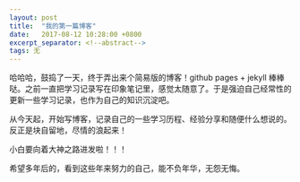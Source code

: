 ```yaml
---
layout: post 
title:  "我的第一篇博客"
date:   2017-08-12 10:28:00 +0800
excerpt_separator: <!--abstract-->
tags: 无
---
```


哈哈哈，鼓捣了一天，终于弄出来个简易版的博客！github pages + jekyll 棒棒哒。之前一直把学习记录写在印象笔记里，感觉太随意了。于是强迫自己经常性的更新一些学习记录，也作为自己的知识沉淀吧。<!--abstract-->

从今天起，开始写博客，记录自己的一些学习历程、经验分享和随便什么想说的。反正是块自留地，尽情的浪起来！

小白要向着大神之路进发啦！！！

希望多年后的，看到这些年来努力的自己，能不负年华，无怨无悔。